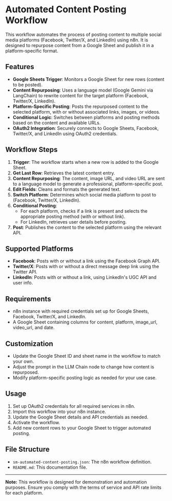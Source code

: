 # Automated Content Posting Workflow

This workflow automates the process of posting content to multiple social media platforms (Facebook, Twitter/X, and LinkedIn) using n8n. It is designed to repurpose content from a Google Sheet and publish it in a platform-specific format.

## Features
- **Google Sheets Trigger**: Monitors a Google Sheet for new rows (content to be posted).
- **Content Repurposing**: Uses a language model (Google Gemini via LangChain) to rewrite content for the target platform (Facebook, Twitter/X, LinkedIn).
- **Platform-Specific Posting**: Posts the repurposed content to the selected platform, with or without associated links, images, or videos.
- **Conditional Logic**: Switches between platforms and posting methods based on the content and available URLs.
- **OAuth2 Integration**: Securely connects to Google Sheets, Facebook, Twitter/X, and LinkedIn using OAuth2 credentials.

## Workflow Steps
1. **Trigger**: The workflow starts when a new row is added to the Google Sheet.
2. **Get Last Row**: Retrieves the latest content entry.
3. **Content Repurposing**: The content, image URL, and video URL are sent to a language model to generate a professional, platform-specific post.
4. **Edit Fields**: Cleans and formats the generated text.
5. **Switch Platform**: Determines which social media platform to post to (Facebook, Twitter/X, LinkedIn).
6. **Conditional Posting**:
   - For each platform, checks if a link is present and selects the appropriate posting method (with or without link).
   - For LinkedIn, retrieves user details before posting.
7. **Post**: Publishes the content to the selected platform using the relevant API.

## Supported Platforms
- **Facebook**: Posts with or without a link using the Facebook Graph API.
- **Twitter/X**: Posts with or without a direct message deep link using the Twitter API.
- **LinkedIn**: Posts with or without a link, using LinkedIn's UGC API and user info.

## Requirements
- n8n instance with required credentials set up for Google Sheets, Facebook, Twitter/X, and LinkedIn.
- A Google Sheet containing columns for content, platform, image_url, video_url, and date.

## Customization
- Update the Google Sheet ID and sheet name in the workflow to match your own.
- Adjust the prompt in the LLM Chain node to change how content is repurposed.
- Modify platform-specific posting logic as needed for your use case.

## Usage
1. Set up OAuth2 credentials for all required services in n8n.
2. Import this workflow into your n8n instance.
3. Update the Google Sheet details and API credentials as needed.
4. Activate the workflow.
5. Add new content rows to your Google Sheet to trigger automated posting.

## File Structure
- `sm-automated-content-posting.json`: The n8n workflow definition.
- `README.md`: This documentation file.

---

**Note:** This workflow is designed for demonstration and automation purposes. Ensure you comply with the terms of service and API rate limits for each platform.
